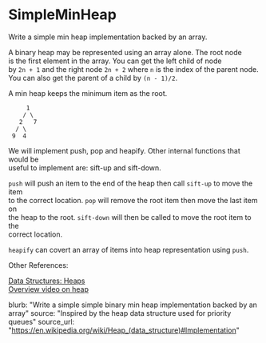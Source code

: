 # SimpleMinHeap

Write a simple min heap implementation backed by an array.

A binary heap may be represented using an array alone. The root node  
is the first element in the array.  You can get the left child of node  
by `2n + 1` and the right node `2n + 2` where `n` is the index of the parent node.  
You can also get the parent of a child by `(n - 1)/2`. 

A min heap keeps the minimum item as the root. 

```
     1
    / \
   2   7
  / \
 9  4
```

We will implement push, pop and heapify. Other internal functions that would be  
useful to implement are: sift-up and sift-down. 

`push` will push an item to the end of the heap then call `sift-up` to move the item  
to the correct location. `pop` will remove the root item then move the last item on  
the heap to the root. `sift-down` will then be called to move the root item to the  
correct location. 

`heapify` can covert an array of items into heap representation using `push`. 


Other References:  

[Data Structures: Heaps](https://www.youtube.com/watch?v=t0Cq6tVNRBA)  
[Overview video on heap](https://www.youtube.com/watch?v=LhhRbRXhB40)

blurb: "Write a simple simple binary min heap implementation backed by an array"
source: "Inspired by the heap data structure used for priority queues"
source_url: "https://en.wikipedia.org/wiki/Heap_(data_structure)#Implementation"
